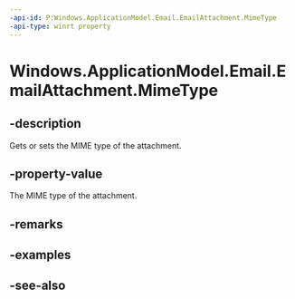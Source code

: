 ----api-id: P:Windows.ApplicationModel.Email.EmailAttachment.MimeType
-api-type: winrt property
---<!-- Property syntaxpublic string MimeType { get;  set; }--># Windows.ApplicationModel.Email.EmailAttachment.MimeType## -descriptionGets or sets the MIME type of the attachment.## -property-valueThe MIME type of the attachment.## -remarks## -examples## -see-also
